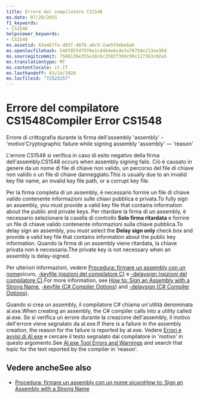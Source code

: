 ```yaml
---
title: Errore del compilatore CS1548
ms.date: 07/20/2015
f1_keywords:
- CS1548
helpviewer_keywords:
- CS1548
ms.assetid: 63a467fa-d85f-4876-a8c9-2ae5fdebebab
ms.openlocfilehash: 540f85fd7976e1c44b4e6cde3a76758e213ee36d
ms.sourcegitcommit: 7588136e355e10cbc2582f389c90c127363c02a5
ms.translationtype: MT
ms.contentlocale: it-IT
ms.lasthandoff: 03/14/2020
ms.locfileid: "72523157"
---
```

# <a name="compiler-error-cs1548"></a><span data-ttu-id="5e4a6-102">Errore del compilatore CS1548</span><span class="sxs-lookup"><span data-stu-id="5e4a6-102">Compiler Error CS1548</span></span>
<span data-ttu-id="5e4a6-103">Errore di crittografia durante la firma dell'assembly 'assembly' - 'motivo'</span><span class="sxs-lookup"><span data-stu-id="5e4a6-103">Cryptographic failure while signing assembly 'assembly' — 'reason'</span></span>  
  
 <span data-ttu-id="5e4a6-104">L'errore CS1548 si verifica in caso di esito negativo della firma dell'assembly.</span><span class="sxs-lookup"><span data-stu-id="5e4a6-104">CS1548 occurs when assembly signing fails.</span></span> <span data-ttu-id="5e4a6-105">Ciò è causato in genere da un nome di file di chiave non valido, un percorso del file di chiave non valido o un file di chiave danneggiato.</span><span class="sxs-lookup"><span data-stu-id="5e4a6-105">This is usually due to an invalid key file name, an invalid key file path, or a corrupt key file.</span></span>  
  
 <span data-ttu-id="5e4a6-106">Per la firma completa di un assembly, è necessario fornire un file di chiave valido contenente informazioni sulle chiavi pubblica e privata.</span><span class="sxs-lookup"><span data-stu-id="5e4a6-106">To fully sign an assembly, you must provide a valid key file that contains information about the public and private keys.</span></span> <span data-ttu-id="5e4a6-107">Per ritardare la firma di un assembly, è necessario selezionare la casella di controllo **Solo firma ritardata** e fornire un file di chiave valido contenente informazioni sulla chiave pubblica.</span><span class="sxs-lookup"><span data-stu-id="5e4a6-107">To delay sign an assembly, you must select the **Delay sign only** check box and provide a valid key file that contains information about the public key information.</span></span> <span data-ttu-id="5e4a6-108">Quando la firma di un assembly viene ritardata, la chiave privata non è necessaria.</span><span class="sxs-lookup"><span data-stu-id="5e4a6-108">The private key is not necessary when an assembly is delay-signed.</span></span>  
  
 <span data-ttu-id="5e4a6-109">Per ulteriori informazioni, vedere [Procedura: firmare un assembly con un nome](../../../standard/assembly/sign-strong-name.md)sicuro, [-keyfile (opzioni del compilatore C)](../compiler-options/keyfile-compiler-option.md) e [-delaysign (opzioni del compilatore C)](../compiler-options/delaysign-compiler-option.md).</span><span class="sxs-lookup"><span data-stu-id="5e4a6-109">For more information, see [How to: Sign an Assembly with a Strong Name](../../../standard/assembly/sign-strong-name.md), [-keyfile (C# Compiler Options)](../compiler-options/keyfile-compiler-option.md) and [-delaysign (C# Compiler Options)](../compiler-options/delaysign-compiler-option.md).</span></span>  
  
 <span data-ttu-id="5e4a6-110">Quando si crea un assembly, il compilatore C# chiama un'utilità denominata al.exe.</span><span class="sxs-lookup"><span data-stu-id="5e4a6-110">When creating an assembly, the C# compiler calls into a utility called al.exe.</span></span> <span data-ttu-id="5e4a6-111">Se si verifica un errore durante la creazione dell'assembly, il motivo dell'errore viene segnalato da al.exe.</span><span class="sxs-lookup"><span data-stu-id="5e4a6-111">If there is a failure in the assembly creation, the reason for the failure is reported by al.exe.</span></span> <span data-ttu-id="5e4a6-112">Vedere [Errori e avvisi di Al.exe](../../../framework/tools/al-exe-assembly-linker.md#errors-and-warnings) e cercare il testo segnalato dal compilatore in 'motivo' in questo argomento.</span><span class="sxs-lookup"><span data-stu-id="5e4a6-112">See [Al.exe Tool Errors and Warnings](../../../framework/tools/al-exe-assembly-linker.md#errors-and-warnings) and search that topic for the text reported by the compiler in 'reason'.</span></span>  
  
## <a name="see-also"></a><span data-ttu-id="5e4a6-113">Vedere anche</span><span class="sxs-lookup"><span data-stu-id="5e4a6-113">See also</span></span>

- [<span data-ttu-id="5e4a6-114">Procedura: firmare un assembly con un nome sicuro</span><span class="sxs-lookup"><span data-stu-id="5e4a6-114">How to: Sign an Assembly with a Strong Name</span></span>](../../../standard/assembly/sign-strong-name.md)
